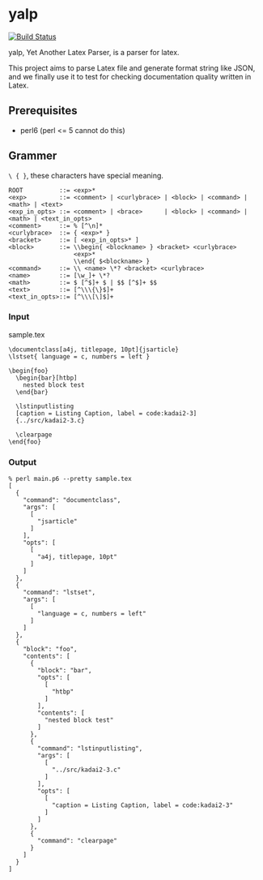 
# yalp

[![Build Status](https://travis-ci.org/tex2e/yalp.svg?branch=master)](https://travis-ci.org/tex2e/yalp)


yalp, Yet Another Latex Parser, is a parser for latex.

This project aims to parse Latex file and generate format string like JSON,
and we finally use it to test for checking documentation quality written in Latex.


## Prerequisites

  - perl6 (perl <= 5 cannot do this)


## Grammer

`\ { }`, these characters have special meaning.

~~~
ROOT          ::= <exp>*
<exp>         ::= <comment> | <curlybrace> | <block> | <command> | <math> | <text>
<exp_in_opts> ::= <comment> | <brace>      | <block> | <command> | <math> | <text_in_opts>
<comment>     ::= % [^\n]*
<curlybrace>  ::= { <exp>* }
<bracket>     ::= [ <exp_in_opts>* ]
<block>       ::= \\begin{ <blockname> } <bracket> <curlybrace>
                  <exp>*
                  \\end{ $<blockname> }
<command>     ::= \\ <name> \*? <bracket> <curlybrace>
<name>        ::= [\w_]+ \*?
<math>        ::= $ [^$]+ $ | $$ [^$]+ $$
<text>        ::= [^\\\{\}$]+
<text_in_opts>::= [^\\\[\]$]+
~~~


### Input

sample.tex

~~~
\documentclass[a4j, titlepage, 10pt]{jsarticle}
\lstset{ language = c, numbers = left }

\begin{foo}
  \begin{bar}[htbp]
    nested block test
  \end{bar}

  \lstinputlisting
  [caption = Listing Caption, label = code:kadai2-3]
  {../src/kadai2-3.c}

  \clearpage
\end{foo}
~~~

### Output

~~~
% perl main.p6 --pretty sample.tex
[
  {
    "command": "documentclass",
    "args": [
      [
        "jsarticle"
      ]
    ],
    "opts": [
      [
        "a4j, titlepage, 10pt"
      ]
    ]
  },
  {
    "command": "lstset",
    "args": [
      [
        "language = c, numbers = left"
      ]
    ]
  },
  {
    "block": "foo",
    "contents": [
      {
        "block": "bar",
        "opts": [
          [
            "htbp"
          ]
        ],
        "contents": [
          "nested block test"
        ]
      },
      {
        "command": "lstinputlisting",
        "args": [
          [
            "../src/kadai2-3.c"
          ]
        ],
        "opts": [
          [
            "caption = Listing Caption, label = code:kadai2-3"
          ]
        ]
      },
      {
        "command": "clearpage"
      }
    ]
  }
]
~~~
